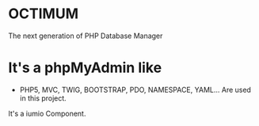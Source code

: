# OCTIMUM

The next generation of PHP Database Manager

# It's a phpMyAdmin like

- PHP5, MVC, TWIG, BOOTSTRAP, PDO, NAMESPACE, YAML... Are used in this project.

It's a iumio Component.
